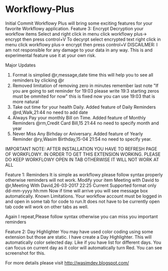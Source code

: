 # Workflowy-Plus
Initial Commit
Workflowy Plus will bring some exciting features for your favorite Workflowy application.
Feature 3: Encrypt Decryption your workflow items
Select and right click in menu click workflowy plus-> encrypt then press control+V
To decyrpt select encrypted text right click in menu click workflowy plus-> encrypt then press control+V
DISCAILMER: I am not responsible for any damage to your data in any way. This is and experimental feature use it at your own risk.

Major Updates
1. Format is simplied @r,message,date time this will help you to see all reminders by clicking @r
2. Removed limitation of removing zero in minutes remember last note "If you are going to set reminder for 19:03 please write 19:3 starting zeros must be ommited for now" this is fixed now you can use 19:03 that is more natural
3. Take out time for your health Daily. Added feature of Daily Reminders @rd,Walk,21:44 no need to add date
4. Always Pay your monthly Bill on Time. Added feature of Monthly Reminders @rm,Credit Card Bill,15 21:44 no need to specify month and year
5. Never Miss Any Birhday or Aniversary. Added feature of Yearly Reminder @ry,Wasim Birthday,15-04 21:54 no need to specify year. 

IMPORTANT NOTE: AFTER INSTALLATION YOU HAVE TO REFRESH PAGE OF WORKFLOWY. IN ORDER TO GET THIS EXTENSION WORKING. PLEASE DO KEEP WORKFLOWY OPEN IN TAB OTHERWISE IT WILL NOT WORK AT ALL

Feature 1: Reminders
It is simple as workflowy please follow syntax properly otherwise reminders will not work.
Modify your item 
Meeting with David
to
@r,Meeting With David,26-03-2017 22:25
Current Supported format only dd-mm-yyyy hh:mm
Now if time will arrive you will see message box automatically.
Known Limitations. 
Your workflow account must be logged in and open in some tab for code to run.It does not have to be currently open tab code will work on other tabs as well.

Again I repeat,Please follow syntax otherwise you can miss you important reminders

Feature 2: Day Highlighter
You may have used color coding using some extension but those are static. I have create a Day Highlighter. This will automatically color selected day.
Like if you have list for different days. You can focus on current day as it color will automatically turn Red. You can see screenshot for this.

For more details please visit http://wasimdev.blogspot.com/